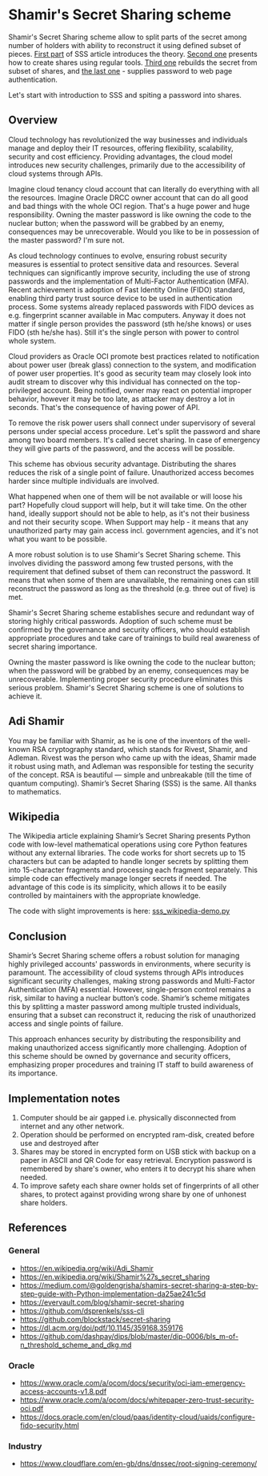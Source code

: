 # Shamir's Secret Sharing scheme

Shamir's Secret Sharing scheme allow to split parts of the secret among number of holders with ability to reconstruct it using defined subset of pieces. [First part](https://github.com/rstyczynski/OCI_notes/blob/main/security/sss/sss_1.md) of SSS article introduces the theory. [Second one](https://github.com/rstyczynski/OCI_notes/blob/main/security/sss/sss_2.md) presents how to create shares using regular tools. [Third one](https://github.com/rstyczynski/OCI_notes/blob/main/security/sss/sss_3.md) rebuilds the secret from subset of shares, and [the last one](https://github.com/rstyczynski/OCI_notes/blob/main/security/sss/sss_4.md) - supplies password to web page authentication.

Let's start with introduction to SSS and spiting a password into shares.

## Overview

Cloud technology has revolutionized the way businesses and individuals manage and deploy their IT resources, offering flexibility, scalability, security and cost efficiency. Providing advantages, the cloud model introduces new security challenges, primarily due to the accessibility of cloud systems through APIs.

Imagine cloud tenancy cloud account that can literally do everything with all the resources. Imagine Oracle DRCC owner account that can do all good and bad things with the whole OCI region. That's a huge power and huge responsibility. Owning the master password is like owning the code to the nuclear button; when the password will be grabbed by an enemy, consequences may be unrecoverable. Would you like to be in possession of the master password? I'm sure not.

As cloud technology continues to evolve, ensuring robust security measures is essential to protect sensitive data and resources. Several techniques can significantly improve security, including the use of strong passwords and the implementation of Multi-Factor Authentication (MFA). Recent achievement is adoption of Fast Identity Online (FIDO) standard, enabling third party trust source device to be used in authentication process. Some systems already replaced passwords with FIDO devices as e.g. fingerprint scanner available in Mac computers. Anyway it does not matter if single person provides the password (sth he/she knows) or uses FIDO (sth he/she has). Still it's the single person with power to control whole system.

Cloud providers as Oracle OCI promote best practices related to notification about power user (break glass) connection to the system, and modification of power user properties. It's good as security team may closely look into audit stream to discover why this individual has connected on the top-privileged account. Being notified, owner may react on potential improper behavior, however it may be too late, as attacker may destroy a lot in seconds. That's the consequence of having power of API.

To remove the risk power users shall connect under supervisory of several persons under special access procedure. Let's split the password and share among two board members. It's called secret sharing. In case of emergency they will give parts of the password, and the access will be possible.

This scheme has obvious security advantage. Distributing the shares reduces the risk of a single point of failure. Unauthorized access becomes harder since multiple individuals are involved.

What happened when one of them will be not available or will loose his part? Hopefully cloud support will help, but it will take time. On the other hand, ideally support should not be able to help, as it's not their business and not their security scope. When Support may help - it means that any unauthorized party may gain access incl. government agencies, and it's not what you want to be possible.

A more robust solution is to use Shamir's Secret Sharing scheme. This involves dividing the password among few trusted persons, with the requirement that defined subset of them can reconstruct the password. It means that when some of them are unavailable, the remaining ones can still reconstruct the password as long as the threshold (e.g. three out of five) is met.

Shamir's Secret Sharing scheme establishes secure and redundant way of storing highly critical passwords. Adoption of such scheme must be confirmed by the governance and security officers, who should establish appropriate procedures and take care of trainings to build real awareness of secret sharing importance.

Owning the master password is like owning the code to the nuclear button; when the password will be grabbed by an enemy, consequences may be unrecoverable. Implementing proper security procedure eliminates this serious problem. Shamir's Secret Sharing scheme is one of solutions to achieve it.

## Adi Shamir

You may be familiar with Shamir, as he is one of the inventors of the well-known RSA cryptography standard, which stands for Rivest, Shamir, and Adleman. Rivest was the person who came up with the ideas, Shamir made it robust using math, and Adleman was responsible for testing the security of the concept. RSA is beautiful — simple and unbreakable (till the time of quantum computing). Shamir’s Secret Sharing (SSS) is the same. All thanks to mathematics.

## Wikipedia

The Wikipedia article explaining Shamir’s Secret Sharing presents Python code with low-level mathematical operations using core Python features without any external libraries. The code works for short secrets up to 15 characters but can be adapted to handle longer secrets by splitting them into 15-character fragments and processing each fragment separately. This simple code can effectively manage longer secrets if needed. The advantage of this code is its simplicity, which allows it to be easily controlled by maintainers with the appropriate knowledge.

The code with slight improvements is here: [sss_wikipedia-demo.py](https://raw.githubusercontent.com/rstyczynski/OCI_notes/main/security/sss/bin/sss_wikipedia-demo.py)

## Conclusion

Shamir’s Secret Sharing scheme offers a robust solution for managing highly privileged accounts' passwords in environments, where security is paramount. The accessibility of cloud systems through APIs introduces significant security challenges, making strong passwords and Multi-Factor Authentication (MFA) essential. However, single-person control remains a risk, similar to having a nuclear button’s code. Shamir’s scheme mitigates this by splitting a master password among multiple trusted individuals, ensuring that a subset can reconstruct it, reducing the risk of unauthorized access and single points of failure.

This approach enhances security by distributing the responsibility and making unauthorized access significantly more challenging. Adoption of this scheme should be owned by governance and security officers, emphasizing proper procedures and training IT staff to build awareness of its importance.

## Implementation notes

1. Computer should be air gapped i.e. physically disconnected from internet and any other network.
2. Operation should be performed on encrypted ram-disk, created before use and destroyed after
3. Shares may be stored in encrypted form on USB stick with backup on a paper in ASCII and QR Code for easy retrieval. Encryption password is remembered by share's owner, who enters it to decrypt his share when needed.
4. To improve safety each share owner holds set of fingerprints of all other shares, to protect against providing wrong share by one of unhonest share holders.

## References

### General

* <https://en.wikipedia.org/wiki/Adi_Shamir>
* <https://en.wikipedia.org/wiki/Shamir%27s_secret_sharing>
* <https://medium.com/@goldengrisha/shamirs-secret-sharing-a-step-by-step-guide-with-Python-implementation-da25ae241c5d>
* <https://evervault.com/blog/shamir-secret-sharing>
* <https://github.com/dsprenkels/sss-cli>
* <https://github.com/blockstack/secret-sharing>
* <https://dl.acm.org/doi/pdf/10.1145/359168.359176>
* <https://github.com/dashpay/dips/blob/master/dip-0006/bls_m-of-n_threshold_scheme_and_dkg.md>

### Oracle

* <https://www.oracle.com/a/ocom/docs/security/oci-iam-emergency-access-accounts-v1.8.pdf>
* <https://www.oracle.com/a/ocom/docs/whitepaper-zero-trust-security-oci.pdf>
* <https://docs.oracle.com/en/cloud/paas/identity-cloud/uaids/configure-fido-security.html>

### Industry

* <https://www.cloudflare.com/en-gb/dns/dnssec/root-signing-ceremony/>

